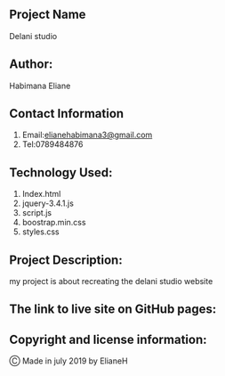 ## Project Name
Delani studio

## Author:

Habimana Eliane

## Contact Information

1. Email:elianehabimana3@gmail.com
2. Tel:0789484876

## Technology Used:

1. Index.html
2. jquery-3.4.1.js
3. script.js
4. boostrap.min.css
5. styles.css


## Project Description:

my project is about recreating the delani studio website

## The link to live site on GitHub pages:



## Copyright and license information:

&#9400; Made in july 2019 by ElianeH

